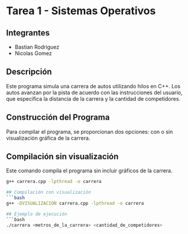 # Tarea 1 - Sistemas Operativos

## Integrantes
- Bastian Rodriguez
- Nicolas Gomez

## Descripción

Este programa simula una carrera de autos utilizando hilos en C++. Los autos avanzan por la pista de acuerdo con las instrucciones del usuario, que especifica la distancia de la carrera y la cantidad de competidores.

## Construcción del Programa

Para compilar el programa, se proporcionan dos opciones: con o sin visualización gráfica de la carrera.

## Compilación sin visualización
Este comando compila el programa sin incluir gráficos de la carrera.
```bash
g++ carrera.cpp -lpthread -o carrera

## Compilación con visualización
```bash
g++ -DVISUALIZACION carrera.cpp -lpthread -o carrera

## Ejemplo de ejecución
```bash
./carrera <metros_de_la_carrera> <cantidad_de_competidores>



